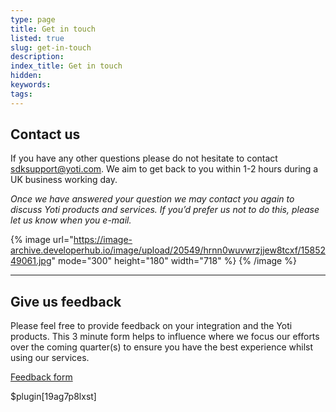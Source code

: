 ```yaml
---
type: page
title: Get in touch
listed: true
slug: get-in-touch
description: 
index_title: Get in touch
hidden: 
keywords: 
tags: 
---
```


## Contact us

If you have any other questions please do not hesitate to contact [sdksupport@yoti.com](mailto:sdksupport@yoti.com). We aim to get back to you within 1-2 hours during a UK business working day. 

_Once we have answered your question we may contact you again to discuss Yoti products and services. If you’d prefer us not to do this, please let us know when you e-mail._

{% image url="https://image-archive.developerhub.io/image/upload/20549/hrnn0wuvwrzjjew8tcxf/1585249061.jpg" mode="300" height="180" width="718" %}
{% /image %}

---

## Give us feedback

Please feel free to provide feedback on your integration and the Yoti products. This 3 minute form helps to influence where we focus our efforts over the coming quarter(s) to ensure you have the best experience whilst using our services.

[Feedback form](https://www.yoti.com/integrations-feedback/)

$plugin[19ag7p8lxst]